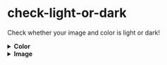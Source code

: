 # check-light-or-dark
Check whether your image and color is light or dark!

<details>
  <summary><b>Color</b></summary><br>
  
  [https://www.npmjs.com/package/@check-light-or-dark/color](https://www.npmjs.com/package/@check-light-or-dark/color)

  ## Installing

  ### npm
  ```
  npm install @check-light-or-dark/color
  ```

  ### yarn
  ```
  yarn add @check-light-or-dark/color
  ```

  ## How to use?

  ### ES6 Modules
  ```javascript
  import lightOrDarkColor from '@check-light-or-dark/color';

  lightOrDarkColor('#fff'); // light
  ```

  ### CommonJS
  ```javascript
  const {default: lightOrDarkColor} = require('@check-light-or-dark/color');

  lightOrDarkColor('rgb(0, 0, 0)'); // dark
  ```

  ### Document
  | paramters 	| description 	| required 	|
  |--------------	|-------------------------------------------------------------------------------------------------------------------------------------------------------------------------------------------------------------------------------------------------------------------------------------------------------------------------------------------------------------------------------------------------------	|----------	|
  | color: string 	| Color to check whether it is light or dark. (Hex, Rgb, Rgba) 	| O 	|

  ## Example
  ```JSX
  import React from 'react';
  import lightOrDarkColor from '@check-light-or-dark/color';
  import styled from 'styled-components';

  const Li = styled.li<{color: string; isLight: boolean;}>`
    display: flex;
    justify-content: center;
    align-items: center;
    width: 100px;
    height: 100px;
    background-color: ${({color}) => color};

    span {
      color: ${({isLight}) => isLight
        ? 'black'
        : 'white'
      };
      font-weight: bold;
    }
  `;

  const COLORS = [
    '#062d88',
    'rgb(20, 20, 20)',
    '#b2e814',
    '#47dd7b',
    'rgb(128,0,0)',
    'rgba(255, 101, 80, 0.4)'
  ];

  const TestPage = () => {
    return (
      <ul>
        {COLORS.map(color => (
          <Li
            key={color}
            color={color}
            isLight={lightOrDarkColor(color) === 'light'}
          >
            <span>TEXT</span>
          </Li>
        ))}
      </ul>
    );
  };

  export default TestPage;
  ```

  ![Color Example](https://user-images.githubusercontent.com/23455736/82748821-d7ae1780-9ddf-11ea-910e-01bcb9600cf9.png)

</details>

<details>
  <summary><b>Image</b></summary><br>

  [https://www.npmjs.com/package/@check-light-or-dark/image](https://www.npmjs.com/package/@check-light-or-dark/image)

  ## Installing

  ### npm
  ```
  npm install @check-light-or-dark/image
  ```

  ### yarn
  ```
  yarn add @check-light-or-dark/image
  ```

  ## How to use?

  ### ES6 Modules
  ```javascript
  import lightOrDarkImage from '@check-light-or-dark/image';
  ```

  ### CommonJS
  ```javascript
  const {default: lightOrDarkImage} = require('@check-light-or-dark/image');
  ```

  ### Document
  | paramters 	| description 	| required 	|
  |--------------	|-------------------------------------------------------------------------------------------------------------------------------------------------------------------------------------------------------------------------------------------------------------------------------------------------------------------------------------------------------------------------------------------------------	|----------	|
  | image: string 	| Image src to check whether it is light or dark. 	| O 	|
  | x: number 	| The x coordinate (in pixels) of the upper-left corner to start copy from image. 	| X 	|
  | y: number 	| The y coordinate (in pixels) of the upper-left corner to start copy from image. 	| X 	|
  | width: number 	| The width of the rectangular area(image) you will copy. 	| X 	|
  | height: number 	| The height of the rectangular area(image) you will copy. 	| X 	|

  ## Example
  1. Only Image

  ```JSX
  import React, {useState, useEffect} from 'react';
  import lightOrDarkImage from '@check-light-or-dark/image';
  import styled from 'styled-components';
  import darkCircle from '../../src/assets/icons/dark.png';

  const Div = styled.div`
    padding: 20px;

    img, span {
      vertical-align: middle;
    }

    img {
      width: 300px;
      height: 300px;
      border: 1px solid #202020;
    }

    span {
      font-size: 20px;
      font-weight: bold;
      padding-left: 10px;
    }
  `;

  const TestPage = () => {
    const [result, setResult] = useState(null);

    useEffect(() => {
      lightOrDarkImage({
        image: darkCircle
      }).then(res => {
        setResult(res);
      });
    }, []);

    return (
      <Div>
        <img
          src={darkCircle}
          alt="dark circle img"
        />
        <span>Result: {result}</span>
      </Div>
    );
  };

  export default TestPage;
  ```

  ![Image Example1](https://user-images.githubusercontent.com/23455736/82748841-fc09f400-9ddf-11ea-8f67-0a4630836ed1.png)

  2. With Parameters
  ```JSX
  import React, {useState, useEffect} from 'react';
  import lightOrDarkImage from '@check-light-or-dark/image';
  import styled from 'styled-components';
  import darkCircle from '../../src/assets/icons/dark.png';

  const Div = styled.div`
    padding: 20px;

    img, span {
      vertical-align: middle;
    }

    img {
      width: 300px;
      height: 300px;
      border: 1px solid #202020;
    }

    span {
      font-size: 20px;
      font-weight: bold;
      padding-left: 10px;
    }
  `;

  const TestPage = () => {
    const [result, setResult] = useState(null);

    useEffect(() => {
      lightOrDarkImage({
        image: darkCircle,
        width: 30,
        height: 20,
        x: 5,
        y: 10
      }).then(res => {
        setResult(res);
      });
    }, []);

    return (
      <Div>
        <img
          src={darkCircle}
          alt="dark circle img"
        />
        <span>Result: {result}</span>
      </Div>
    );
  };

  export default TestPage;
  ```

  ![Image Example2](https://user-images.githubusercontent.com/23455736/82748855-12b04b00-9de0-11ea-940c-84c5a9271513.png)

</details>

